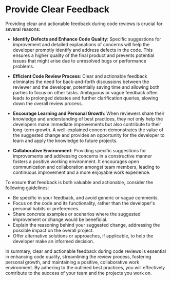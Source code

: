 # Provide Clear Feedback

Providing clear and actionable feedback during code reviews is crucial for several reasons:

- **Identify Defects and Enhance Code Quality**: Specific suggestions for improvement and detailed explanations of concerns will help the developer promptly identify and address defects in the code. This ensures a higher quality of the final product and prevents potential issues that might arise due to unresolved bugs or performance problems.

- **Efficient Code Review Process**: Clear and actionable feedback eliminates the need for back-and-forth discussions between the reviewer and the developer, potentially saving time and allowing both parties to focus on other tasks. Ambiguous or vague feedback often leads to prolonged debates and further clarification queries, slowing down the overall review process.

- **Encourage Learning and Personal Growth**: When reviewers share their knowledge and understanding of best practices, they not only help the developers make immediate improvements but also contribute to their long-term growth. A well-explained concern demonstrates the value of the suggested change and provides an opportunity for the developer to learn and apply the knowledge to future projects.

- **Collaborative Environment**: Providing specific suggestions for improvements and addressing concerns in a constructive manner fosters a positive working environment. It encourages open communication and collaboration amongst team members, leading to continuous improvement and a more enjoyable work experience.

To ensure that feedback is both valuable and actionable, consider the following guidelines:

- Be specific in your feedback, and avoid generic or vague comments.
- Focus on the code and its functionality, rather than the developer's personal habits or preferences.
- Share concrete examples or scenarios where the suggested improvement or change would be beneficial.
- Explain the reasoning behind your suggested change, addressing the possible impact on the overall project.
- Offer alternative solutions or approaches, if applicable, to help the developer make an informed decision.

In summary, clear and actionable feedback during code reviews is essential in enhancing code quality, streamlining the review process, fostering personal growth, and maintaining a positive, collaborative work environment. By adhering to the outlined best practices, you will effectively contribute to the success of your team and the projects you work on.